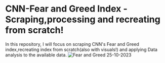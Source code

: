 # CNN-Fear and Greed Index - Scraping,processing and recreating from scratch!
In this repository, I will focus on scraping CNN's Fear and Greed index,recreating index from scratch(also with visuals!) and applying Data analysis to the available data.
![Fear and Greed 25-10-2023](https://github.com/viliam34/CNN-Fear-and-Greed-Index/assets/26823721/52210d00-caf4-4ae6-9420-8da1c14a7626)
